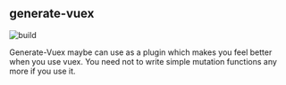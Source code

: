 ## generate-vuex

![build](https://github.com/yiliang114/generate-vuex/workflows/auth%20publish/badge.svg?branch=master)

Generate-Vuex maybe can use as a plugin which makes you feel better when you use vuex. You need not to write simple mutation functions any more if you use it.
